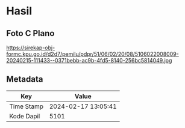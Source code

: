 # Hasil

## Foto C Plano

https://sirekap-obj-formc.kpu.go.id/d2d7/pemilu/pdpr/51/06/02/20/08/5106022008009-20240215-111433--0371bebb-ac9b-4fd5-8140-256bc5814049.jpg


## Metadata

| Key        | Value               |
| ---------- | ------------------- |
| Time Stamp | 2024-02-17 13:05:41 |
| Kode Dapil | 5101                |



